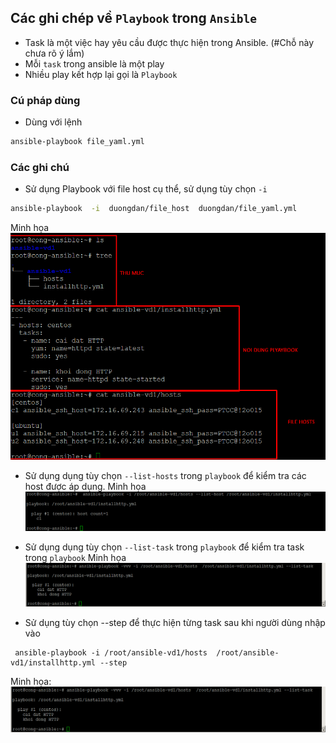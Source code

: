 ﻿## Các ghi chép về `Playbook` trong `Ansible`
- Task là một việc hay yêu cầu được thực hiện trong Ansible. (#Chỗ này chưa rõ ý lắm)
- Mỗi `task` trong ansible là một play
- Nhiều play kết hợp lại gọi là `Playbook`

### Cú pháp dùng
- Dùng với lệnh
```sh
ansible-playbook file_yaml.yml
```

### Các ghi chú
- Sử dụng Playbook với file host cụ thể, sử dụng tùy chọn `-i`
```sh
ansible-playbook  -i  duongdan/file_host  duongdan/file_yaml.yml
```
Minh họa
![ansible-ping](images/ansible-playbook1.png)

- Sử dụng dụng tùy chọn `--list-hosts` trong `playbook` để kiểm tra các host được áp dụng.
Minh họa
![ansible-ping](images/ansible-playbook2.png)

- Sử dụng dụng tùy chọn `--list-task` trong `playbook` để kiểm tra task trong `playbook`
Minh họa
![ansible-ping](images/ansible-playbook3.png)

- Sử dụng tùy chọn --step để thực hiện từng task sau khi người dùng nhập vào
```
 ansible-playbook -i /root/ansible-vd1/hosts  /root/ansible-vd1/installhttp.yml --step
```
Minh họa:
![ansible-ping](images/ansible-playbook3.png)

